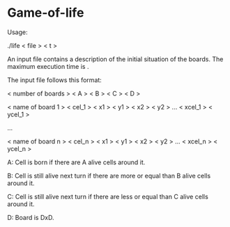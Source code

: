 # Game-of-life

Usage:

./life < file > < t >
  
An input file <file> contains a description of the initial situation of the boards. The maximum execution time is <t>.
  
The input file follows this format:
 
< number of boards > < A > < B > < C > < D >

< name of board 1 > < cel_1 > < x1 > < y1 > < x2 > < y2 > ... < xcel_1 > < ycel_1 >

...

< name of board n > < cel_n > < x1 > < y1 > < x2 > < y2 > ... < xcel_n > < ycel_n >
  
A: Cell is born if there are A alive cells around it.

B: Cell is still alive next turn if there are more or equal than B alive cells around it.

C: Cell is still alive next turn if there are less or equal than C alive cells around it.

D: Board is DxD.
